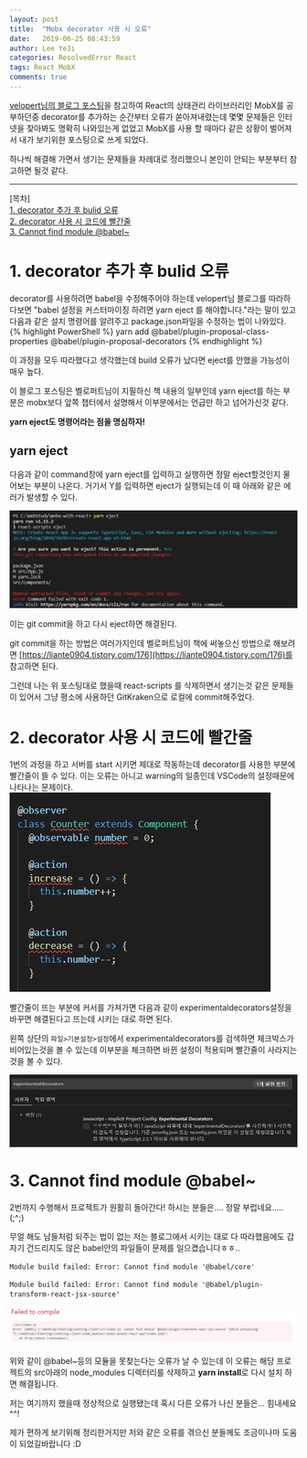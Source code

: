 ```yaml
---
layout: post
title:  "Mobx decorator 사용 시 오류"
date:   2019-06-25 08:43:59
author: Lee YeJi
categories: ResolvedError React
tags: React MobX
comments: true
---
```


[velopert님의 블로그 포스팅](https://velog.io/@velopert/MobX-2-%EB%A6%AC%EC%95%A1%ED%8A%B8-%ED%94%84%EB%A1%9C%EC%A0%9D%ED%8A%B8%EC%97%90%EC%84%9C-MobX-%EC%82%AC%EC%9A%A9%ED%95%98%EA%B8%B0-oejltas52z)을 참고하여 React의 상태관리 라이브러리인 MobX를 공부하던중 decorator를 추가하는 순간부터 오류가 쏟아져내렸는데 몇몇 문제들은 인터넷을 찾아봐도 명확히 나와있는게 없었고 MobX를 사용 할 때마다 같은 상황이 벌어져서 내가 보기위한 포스팅으로 쓰게 되었다. 

하나씩 해결해 가면서 생기는 문제들을 차례대로 정리했으니 본인이 안되는 부분부터 참고하면 될것 같다. 

<hr>
[목차]
<br>
<a href="#first" text-decoration:none >1. decorator 추가 후 bulid 오류</a>
<br>
<a href="#second" text-decoration:none >2. decorator 사용 시 코드에 빨간줄</a>
<br>
<a href="#third" text-decoration:none >3. Cannot find module @babel~</a>
<br>

<h1 id="first">1. decorator 추가 후 bulid 오류</h1>
decorator를 사용하려면 babel을 수정해주어야 하는데 velopert님 블로그를 따라하다보면 "babel 설정을 커스터마이징 하려면 yarn eject 를 해야합니다."라는 말이 있고 다음과 같은 설치 명령어를 알려주고 package.json파일을 수정하는 법이 나와있다.
{% highlight PowerShell %}
yarn add @babel/plugin-proposal-class-properties @babel/plugin-proposal-decorators
{% endhighlight %}

이 과정을 모두 따라했다고 생각했는데 build 오류가 났다면 eject를 안했을 가능성이 매우 높다.

이 블로그 포스팅은 벨로퍼트님이 지필하신 책 내용의 일부인데 yarn eject를 하는 부분은 mobx보다 앞쪽 챕터에서 설명해서 이부분에서는 언급만 하고 넘어가신것 같다.

<b>yarn eject도 명령어라는 점을 명심하자!</b> 

## yarn eject
다음과 같이 command창에 yarn eject를 입력하고 실행하면 정말 eject할것인지 물어보는 부분이 나온다. 거기서 Y를 입력하면 eject가 실행되는데 이 때 아래와 같은 에러가 발생할 수 있다.

<img src = "/image/Error/react_mobx_decorator_error/eject_error.png">

이는 git commit을 하고 다시 eject하면 해결된다.

git commit을 하는 방법은 여러가지인데 벨로퍼트님이 책에 써놓으신 방법으로 해보려면 [https://liante0904.tistory.com/176](https://liante0904.tistory.com/176)를 참고하면 된다.

그런데 나는 위 포스팅대로 했을때 react-scripts 를 삭제하면서 생기는것 같은 문제들이 있어서 그냥 평소에 사용하던 GitKraken으로 로컬에 commit해주었다.

<h1 id="second">2. decorator 사용 시 코드에 빨간줄</h1>
1번의 과정을 하고 서버를 start 시키면 제대로 작동하는데 decorator를 사용한 부분에 빨간줄이 뜰 수 있다. 이는 오류는 아니고 warning의 일종인데 VSCode의 설정때문에 나타나는 문제이다. 

<img src = "/image/Error/react_mobx_decorator_error/vscode_setting_error.png" >

빨간줄이 뜨는 부분에 커서를 가져가면 다음과 같이 experimentaldecorators설정을 바꾸면 해결된다고 뜨는데 시키는 대로 하면 된다.

왼쪽 상단의 `파일>기본설정>설정`에서 experimentaldecorators를 검색하면 체크박스가 비어있는것을 볼 수 있는데 이부분을 체크하면 바뀐 설정이 적용되며 빨간줄이 사라지는 것을 볼 수 있다.

<img src = "/image/Error/react_mobx_decorator_error/vscode_setting_error2.png">


<h1 id="third">3. Cannot find module @babel~</h1>
2번까지 수행해서 프로젝트가 원활히 돌아간다! 하시는 분들은.... 정말 부럽네요.....(;^;)

무얼 해도 남들처럼 되주는 법이 없는 저는 블로그에서 시키는 대로 다 따라했음에도 갑자기 건드리지도 않은 babel안의 파일들이 문제를 일으켰습니다ㅎㅎ..

`Module build failed: Error: Cannot find module '@babel/core'` 

`Module build failed: Error: Cannot find module '@babel/plugin-transform-react-jsx-source'`

<img src = "/image/Error/react_mobx_decorator_error/babel_error.png">

위와 같이 @babel~등의 모듈을 못찾는다는 오류가 날 수 있는데 이 오류는 해당 프로젝트의 src아래의 node_modules 디렉터리를 삭제하고 <b>yarn install</b>로 다시 설치 하면 해결됩니다.


저는 여기까지 했을때 정상적으로 실행됐는데 혹시 다른 오류가 나신 분들은... 힘내세요 ^^!

제가 편하게 보기위해 정리한거지만 저와 같은 오류를 겪으신 분들께도 조금이나마 도움이 되었길바랍니다 :D
